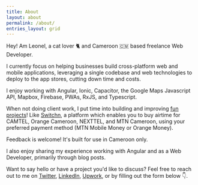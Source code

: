 ```yaml
---
title: About
layout: about
permalink: /about/
entries_layout: grid
---
```


Hey! Am Leonel, a cat lover 🐈 and Cameroon 🇨🇲 based freelance Web Developer.

I currently focus on helping businesses build cross-platform web and mobile applications, leveraging a single codebase and web technologies to deploy to the app stores, cutting down time and costs.

I enjoy working with Angular, Ionic, Capacitor, the Google Maps Javascript API, Mapbox, Firebase, PWAs, RxJS, and Typescript. 

When not doing client work, I put time into building and improving [fun projects](/work/)! Like [Switchn](https://switchn.net), a platform which enables you to buy airtime for CAMTEL, Orange Cameroon, NEXTTEL, and MTN Cameroon, using your preferred payment method (MTN Mobile Money or Orange Money).

Feedback is welcome! It's built for use in Cameroon only. 

I also enjoy sharing my experience working with Angular and as a Web Developer, primarily through blog posts.

Want to say hello or have a project you'd like to discuss? Feel free to reach out to me on [Twitter](https://twitter.com/leonelngande), [LinkedIn](https://www.upwork.com/o/profiles/users/_~01b729f550597fbf1c/), [Upwork](https://www.upwork.com/o/profiles/users/_~01b729f550597fbf1c/), or by filling out the form below 👇.
